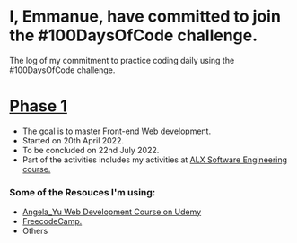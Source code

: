 # I, Emmanue, have committed to join the #100DaysOfCode challenge.

The log of my commitment to practice coding daily using the #100DaysOfCode challenge.
# [Phase 1](phase_1)

- The goal is to master Front-end Web development.
- Started on 20th April 2022.
- To be concluded on 22nd July 2022.
- Part of the activities includes my activities at [ALX Software Engineering course.](https://www.alxafrica.com/software-engineering-2022)

### Some of the Resouces I'm using:
- [Angela_Yu Web Development Course on Udemy](https://www.udemy.com/course/the-complete-web-development-bootcamp/)
- [FreecodeCamp.](https://www.freecodecamp.org/learn/responsive-web-design/)
- Others 
